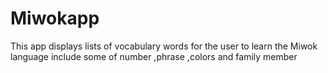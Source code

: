 # Miwokapp
This app displays lists of vocabulary words for the user to learn the Miwok language
include some of number ,phrase ,colors and family member
